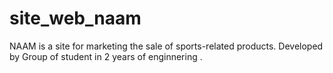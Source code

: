 # site_web_naam
NAAM is a site for marketing the sale of sports-related products. Developed by Group of student in 2 years of enginnering .
